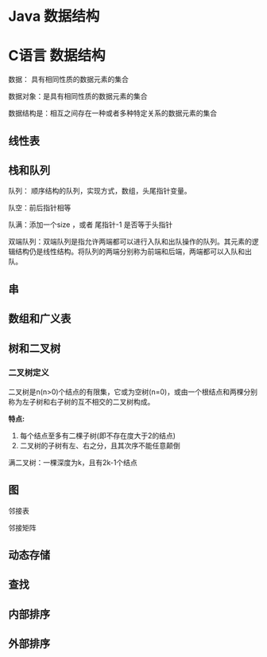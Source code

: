 # Java 数据结构 

# C语言 数据结构

数据： 具有相同性质的数据元素的集合

数据对象：是具有相同性质的数据元素的集合

数据结构是：相互之间存在一种或者多种特定关系的数据元素的集合

## 线性表

## 栈和队列



队列： 顺序结构的队列，实现方式，数组，头尾指针变量。

队空：前后指针相等

队满：添加一个size ，或者 尾指针-1 是否等于头指针



双端队列：双端队列是指允许两端都可以进行入队和出队操作的队列。其元素的逻辑结构仍是线性结构。将队列的两端分别称为前端和后端，两端都可以入队和出队。













## 串


##  数组和广义表

## 树和二叉树

### 二叉树定义

二叉树是n(n>0)个结点的有限集，它或为空树(n=0)，或由一个根结点和两棵分别称为左子树和右子树的互不相交的二叉树构成。

**特点:**

1. 每个结点至多有二棵子树(即不存在度大于2的结点)
2. 二叉树的子树有左、右之分，且其次序不能任意颠倒



满二叉树：一棵深度为k，且有2k-1个结点



## 图

邻接表 

邻接矩阵

##  动态存储

## 查找

## 内部排序

## 外部排序

